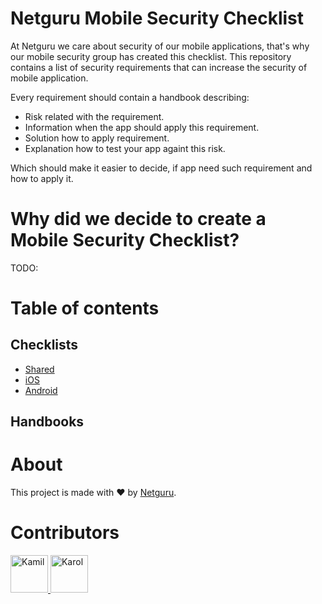 # Netguru Mobile Security Checklist

At Netguru we care about security of our mobile applications, that's why our mobile security group has created this checklist.
This repository contains a list of security requirements that can increase the security of mobile application.

Every requirement should contain a handbook describing:
- Risk related with the requirement.
- Information when the app should apply this requirement.
- Solution how to apply requirement.
- Explanation how to test your app againt this risk.

Which should make it easier to decide, if app need such requirement and how to apply it.

# Why did we decide to create a Mobile Security Checklist?

TODO:

# Table of contents

## Checklists

- [Shared](Checklists/01-Shared.md)
- [iOS](Checklists/02-iOS.md)
- [Android](Checklists/03-Android.md)

## Handbooks

# About

This project is made with ❤️ by [Netguru](https://netguru.com).

<h1 id="Contributors">Contributors</h1>

<div>

<a href="https://github.com/krysztalzg">
  <img alt="Kamil" src="https://avatars.githubusercontent.com/u/6009785?v=4" height="60" width="60"/>
</a>
  
<a href="https://github.com/karolpiateknet">
  <img alt="Karol" src="https://avatars.githubusercontent.com/u/57398986?v=4" height="60" width="60"/>
</a>

</div>
